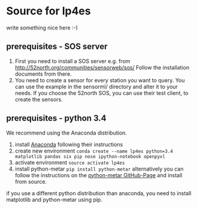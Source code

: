 Source for lp4es
================

write something nice here :-)

prerequisites - SOS server
--------------------------

1. First you need to install a SOS server e.g. from http://52north.org/communities/sensorweb/sos/
   Follow the installation documents from there.
2. You need to create a sensor for every station you want to query. You can use the example in
   the sensorml/ directory and alter it to your needs. If you choose the 52north SOS, you
   can use their test client, to create the sensors.

prerequisites - python 3.4
--------------------------

We recommend using the Anaconda distribution.

1. install [Anaconda](https://store.continuum.io/cshop/anaconda/) following their instructions
2. create new environment `conda create --name lp4es python=3.4 matplotlib pandas six pip nose ipython-notebook openpyxl`
3. activate environment `source activate lp4es`
4. install python-metar `pip install python-metar`
   alternatively you can follow the instructions on the [python-metar GitHub-Page](https://github.com/phobson/python-metar) and install from source.

if you use a different python distribution than anaconda, you need to install matplotlib and python-metar using pip.
